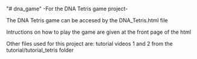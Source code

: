 "# dna_game" 
-For the DNA Tetris game project-

The DNA Tetris game can be accesed by the DNA_Tetris.html file 

Intructions on how to play the game are given at the front page of the html

Other files used for this project are: tutorial videos 1 and 2 from the tutorial/tutorial_tetris folder
